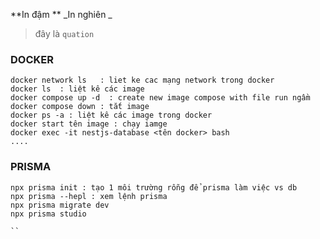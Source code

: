 **In đậm **
_In nghiên _

> đây là `quation`

### DOCKER

```
docker network ls   : liet ke cac mạng network trong docker
docker ls  : liệt kê các image
docker compose up -d  : create new image compose with file run ngầm
docker compose down : tắt image
docker ps -a : liệt kê các image trong docker
docker start tên image : chạy iamge
docker exec -it nestjs-database <tên docker> bash
....

```

### PRISMA

```
npx prisma init : tạo 1 môi trường rỗng để prisma làm việc vs db
npx prisma --hepl : xem lệnh prisma
npx prisma migrate dev
npx prisma studio

``
```
